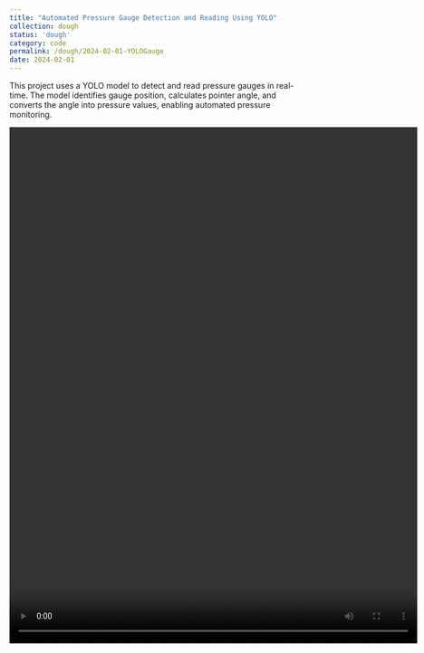 ```yaml
---
title: "Automated Pressure Gauge Detection and Reading Using YOLO"
collection: dough
status: 'dough'
category: code
permalink: /dough/2024-02-01-YOLOGauge
date: 2024-02-01
---
```


This project uses a YOLO model to detect and read pressure gauges in real-time. The model identifies gauge position, calculates pointer angle, and converts the angle into pressure values, enabling automated pressure monitoring.

<video src="../images/gaugedet.mp4" controls="controls" width="720" height="912"></video>
